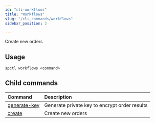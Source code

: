 ```yaml
---
id: "cli-workflows"
title: "Workflows"
slug: "/cli_commands/workflows"
sidebar_position: 3

---
```


Create new orders

## Usage

```
spctl workflows <command>
```

## Child commands

|**Command**|**Description**|
| :- | :- |
|[generate-key](/developers/cli/commands/workflows/generate-key)|Generate private key to encrypt order results|
|[create](/developers/cli/commands/workflows/create)|Create new orders|